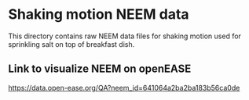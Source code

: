 # Shaking motion NEEM data
This directory contains raw NEEM data files for shaking motion used for sprinkling salt on top of breakfast dish.

## Link to visualize NEEM on openEASE
https://data.open-ease.org/QA?neem_id=641064a2ba2ba183b56ca0de


